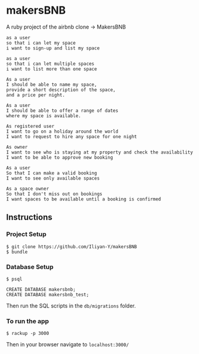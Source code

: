 # makersBNB


A ruby project of the airbnb clone -> MakersBNB


```
as a user
so that i can let my space
i want to sign-up and list my space
```

```
as a user
so that i can let multiple spaces
i want to list more than one space
```

```
As a user
I should be able to name my space,
provide a short description of the space,
and a price per night.
```

```
As a user
I should be able to offer a range of dates
where my space is available.
```

```
As registered user
I want to go on a holiday around the world
I want to request to hire any space for one night
```

```
As owner
I want to see who is staying at my property and check the availability
I want to be able to approve new booking
```

```
As a user
So that I can make a valid booking
I want to see only available spaces
```

```
As a space owner
So that I don't miss out on bookings
I want spaces to be available until a booking is confirmed
```

Instructions
---
### Project Setup
```
$ git clone https://github.com/Iliyan-Y/makersBNB
$ bundle
```
### Database Setup
```
$ psql

CREATE DATABASE makersbnb;
CREATE DATABASE makersbnb_test;
```
Then run the SQL scripts in the `db/migrations` folder.
### To run the app
```
$ rackup -p 3000
```
Then in your browser navigate to `localhost:3000/`
